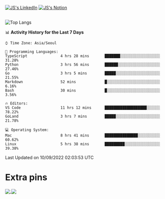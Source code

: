 
[![JS's LinkedIn](https://img.shields.io/badge/LinkedIn-blue?style=for-the-badge&logo=linkedin)](https://www.linkedin.com/in/jaeseung-lee-5a2a32139/) 
[![JS's Notion](https://img.shields.io/badge/Notion-black?style=for-the-badge&logo=notion)](https://bit.ly/ljswiki1) <br><br>
<!-- ![JS's GitHub stats](https://github-readme-stats-lemon-five.vercel.app/api?username=tkxkd0159&hide=contribs,prs,stars,issues&show_icons=true&theme=react&include_all_commits=true)   -->
![Top Langs](https://github-readme-stats-lemon-five.vercel.app/api/top-langs/?username=tkxkd0159&layout=compact&hide=jupyter%20notebook,scss,html,css&langs_count=10)  


<!--START_SECTION:waka-->
📊 **Activity History for the Last 7 Days** 

```text
⌚︎ Time Zone: Asia/Seoul

💬 Programming Languages: 
TypeScript               4 hrs 28 mins       ███████░░░░░░░░░░░░░░░░░░   31.28% 
Python                   3 hrs 56 mins       ██████░░░░░░░░░░░░░░░░░░░   27.46% 
Go                       3 hrs 5 mins        █████░░░░░░░░░░░░░░░░░░░░   21.55% 
Markdown                 52 mins             █░░░░░░░░░░░░░░░░░░░░░░░░   6.16% 
Bash                     30 mins             █░░░░░░░░░░░░░░░░░░░░░░░░   3.56%

🔥 Editors: 
VS Code                  11 hrs 12 mins      ███████████████████░░░░░░   78.22% 
GoLand                   3 hrs 7 mins        █████░░░░░░░░░░░░░░░░░░░░   21.78%

💻 Operating System: 
Mac                      8 hrs 41 mins       ███████████████░░░░░░░░░░   60.62% 
Linux                    5 hrs 38 mins       █████████░░░░░░░░░░░░░░░░   39.38%

```


 Last Updated on 10/09/2022 02:03:53 UTC
<!--END_SECTION:waka-->

# Extra pins
<a href="https://github.com/tkxkd0159/tkxkd0159.github.io">
  <img align="center" src="https://github-readme-stats-lemon-five.vercel.app/api/pin/?username=tkxkd0159&repo=nft-card-game&theme=react" />
</a>
<a href="https://github.com/tkxkd0159/dsalgo">
  <img align="center" src="https://github-readme-stats-lemon-five.vercel.app/api/pin/?username=tkxkd0159&repo=dsalgo&theme=react" />
</a>

<!---
- 🔭 I’m currently working on ...
- 🌱 I’m currently learning blockchain and distributed network
- 👯 I’m looking to collaborate on ...
- 🤔 I’m looking for help with ...
- 💬 Ask me about ...
- 📫 How to reach me: ...
- 😄 Pronouns: ...
- ⚡ Fun fact: ...
-->
